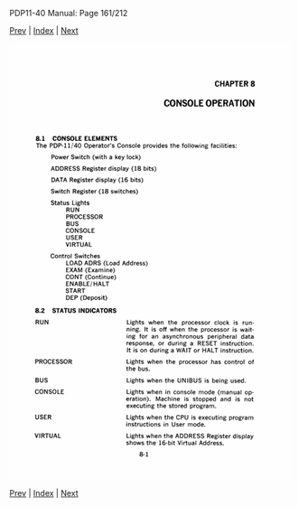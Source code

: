 PDP11-40 Manual: Page 161/212

[Prev](pdp11-40-000160.html) | [Index](index.html) | [Next](pdp11-40-000162.html)

![](pdp11-40-000161.gif)

[Prev](pdp11-40-000160.html) | [Index](index.html) | [Next](pdp11-40-000162.html)

